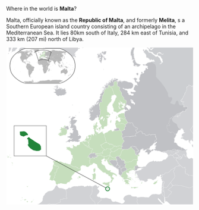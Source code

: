 Where in the world is **Malta**?
<!--question-->
Malta, officially known as the **Republic of Malta**, and formerly **Melita**, s a Southern European island country consisting of an archipelago in the Mediterranean Sea. It lies 80km south of Italy, 284 km east of Tunisia, and 333 km (207 mi) north of Libya.

![Map of Malta](images/EU-Malta.svg)